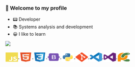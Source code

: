 
<!--
**AlanFelipeAliske/AlanFelipeAliske** is a ✨ _special_ ✨ repository because its `README.md` (this file) appears on your GitHub profile.

Here are some ideas to get you started:
-->
### 👋 Welcome to my profile

- 📟 Developer
- 📚 Systems analysis and development
- 😀 I like to learn

<div>
  <a href="https://github.com/nandodevs">
  <img height="185em" src="https://github-readme-stats.vercel.app/api/top-langs/?username=alanfelipealiske&layout=compact&langs_count=6&hide=php&theme=radical"/>
</div>
  
<div style="display: inline_block"><br>
  <img align="center" alt="javascript" height="30" width="40" src="https://github.com/devicons/devicon/blob/master/icons/javascript/javascript-plain.svg">
  <img align="center" alt="html5" height="30" width="40" src="https://github.com/devicons/devicon/blob/master/icons/html5/html5-original.svg">
  <img align="center" alt="css3" height="30" width="40" src="https://github.com/devicons/devicon/blob/master/icons/css3/css3-original.svg">
  <img align="center" alt="bootstrap" height="30" width="40" src="https://github.com/devicons/devicon/blob/master/icons/bootstrap/bootstrap-plain.svg">
  <img align="center" alt="python" height="30" width="40" src="https://raw.githubusercontent.com/devicons/devicon/master/icons/python/python-original.svg">
  <img align="center" alt="git" height="30" width="40" src="https://raw.githubusercontent.com/devicons/devicon/master/icons/git/git-original.svg">
  <img align="center" alt="git" height="30" width="40" src="https://github.com/devicons/devicon/blob/master/icons/vscode/vscode-original.svg">
  <img align="center" alt="git" height="30" width="40" src="https://github.com/devicons/devicon/blob/master/icons/visualstudio/visualstudio-plain.svg">
  <img align="center" alt="git" height="30" width="40" src="https://github.com/devicons/devicon/blob/master/icons/pycharm/pycharm-original.svg">  
</div>
